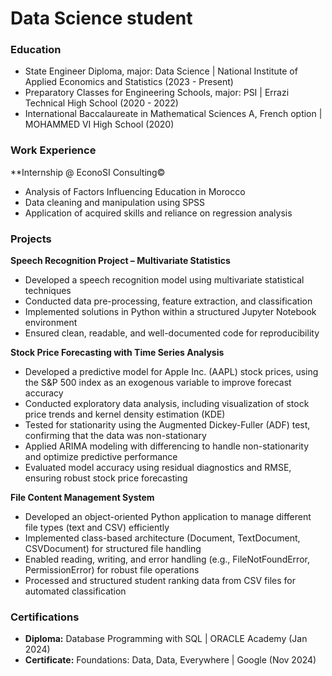 # Data Science student

### Education
- State Engineer Diploma, major: Data Science | National Institute of Applied Economics and Statistics (2023 - Present)
- Preparatory Classes for Engineering Schools, major: PSI | Errazi Technical High School (2020 - 2022)
- International Baccalaureate in Mathematical Sciences A, French option | MOHAMMED VI High School (2020)

### Work Experience
**Internship @ EconoSI Consulting©
- Analysis of Factors Influencing Education in Morocco
- Data cleaning and manipulation using SPSS
- Application of acquired skills and reliance on regression analysis

### Projects
**Speech Recognition Project – Multivariate Statistics**
- Developed a speech recognition model using multivariate statistical techniques
- Conducted data pre-processing, feature extraction, and classification
- Implemented solutions in Python within a structured Jupyter Notebook environment
- Ensured clean, readable, and well-documented code for reproducibility

**Stock Price Forecasting with Time Series Analysis**
- Developed a predictive model for Apple Inc. (AAPL) stock prices, using the S\&P 500 index as an exogenous variable to improve forecast accuracy
- Conducted exploratory data analysis, including visualization of stock price trends and kernel density estimation (KDE)
- Tested for stationarity using the Augmented Dickey-Fuller (ADF) test, confirming that the data was non-stationary
- Applied ARIMA modeling with differencing to handle non-stationarity and optimize predictive performance
- Evaluated model accuracy using residual diagnostics and RMSE, ensuring robust stock price forecasting

**File Content Management System**
- Developed an object-oriented Python application to manage different file types (text and CSV) efficiently
- Implemented class-based architecture (Document, TextDocument, CSVDocument) for structured file handling
- Enabled reading, writing, and error handling (e.g., FileNotFoundError, PermissionError) for robust file operations
- Processed and structured student ranking data from CSV files for automated classification

### Certifications
- **Diploma:** Database Programming with SQL | ORACLE Academy (Jan 2024)
- **Certificate:** Foundations: Data, Data, Everywhere | Google (Nov 2024)
